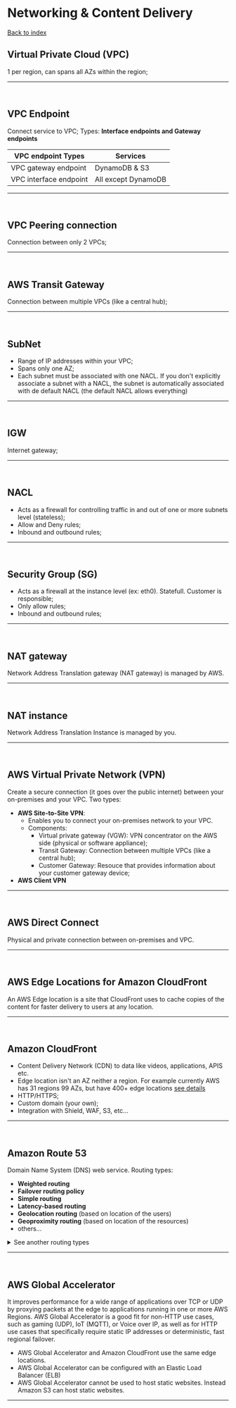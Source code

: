 # Networking & Content Delivery

[Back to index](Index.md)

## Virtual Private Cloud (VPC)

1 per region, can spans all AZs within the region;

---

</br>

## VPC Endpoint

Connect service to VPC;
Types: **Interface endpoints and Gateway endpoints**

| VPC endpoint Types     | Services            |
| ---------------------- | ------------------- |
| VPC gateway endpoint   | DynamoDB & S3       |
| VPC interface endpoint | All except DynamoDB |

---

</br>

## VPC Peering connection

Connection between only 2 VPCs;

---

</br>

## AWS Transit Gateway

Connection between multiple VPCs (like a central hub);

---

</br>

## SubNet

- Range of IP addresses within your VPC;
- Spans only one AZ;
- Each subnet must be associated with one NACL. If you don't explicitly associate a subnet with a NACL, the subnet is automatically associated with de default NACL (the default NACL allows everything)

---

</br>

## IGW

Internet gateway;

---

</br>

## NACL

- Acts as a firewall for controlling traffic in and out of one or more subnets level (stateless);
- Allow and Deny rules;
- Inbound and outbound rules;

---

</br>

## Security Group (SG)

- Acts as a firewall at the instance level (ex: eth0). Statefull. Customer is responsible;
- Only allow rules;
- Inbound and outbound rules;

---

</br>

## NAT gateway

Network Address Translation gateway (NAT gateway) is managed by AWS.

---

</br>

## NAT instance

Network Address Translation Instance is managed by you.

---

</br>

## AWS Virtual Private Network (VPN)

Create a secure connection (it goes over the public internet) between your on-premises and your VPC. Two types:

- **AWS Site-to-Site VPN**:
  - Enables you to connect your on-premises network to your VPC.
  - Components:
    - Virtual private gateway (VGW): VPN concentrator on the AWS side (physical or software appliance);
    - Transit Gateway: Connection between multiple VPCs (like a central hub);
    - Customer Gateway: Resouce that provides information about your customer gateway device;
- **AWS Client VPN**

---

</br>

## AWS Direct Connect

Physical and private connection between on-premises and VPC.

---

</br>

## AWS Edge Locations for Amazon CloudFront

An AWS Edge location is a site that CloudFront uses to cache copies of the content for faster delivery to users at any location.

---

</br>

## Amazon CloudFront

- Content Delivery Network (CDN) to data like videos, applications, APIS etc.
- Edge location isn't an AZ neither a region. For example currently AWS has 31 regions 99 AZs, but have 400+ edge locations [see details](https://aws.amazon.com/about-aws/global-infrastructure/)
- HTTP/HTTPS;
- Custom domain (your own);
- Integration with Shield, WAF, S3, etc...

---

</br>

## Amazon Route 53

Domain Name System (DNS) web service. Routing types:

- **Weighted routing**
- **Failover routing policy**
- **Simple routing**
- **Latency-based routing**
- **Geolocation routing** (based on location of the users)
- **Geoproximity routing** (based on location of the resources)
- others...

<details>
<summary>
See another routing types
</summary>

![img](https://assets-pt.media.datacumulus.com/aws-clf-pt/assets/pt1-q12-i2.jpg)

</details>

---

</br>

## AWS Global Accelerator

It improves performance for a wide range of applications over TCP or UDP by proxying packets at the edge to applications running in one or more AWS Regions. AWS Global Accelerator is a good fit for non-HTTP use cases, such as gaming (UDP), IoT (MQTT), or Voice over IP, as well as for HTTP use cases that specifically require static IP addresses or deterministic, fast regional failover.

- AWS Global Accelerator and Amazon CloudFront use the same edge locations.
- AWS Global Accelerator can be configured with an Elastic Load Balancer (ELB)
- AWS Global Accelerator cannot be used to host static websites. Instead Amazon S3 can host static websites.

---

</br>
